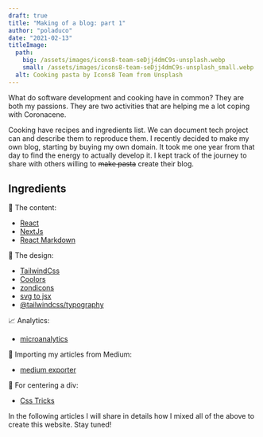 ```yaml
---
draft: true
title: "Making of a blog: part 1"
author: "poladuco"
date: "2021-02-13"
titleImage: 
  path: 
    big: /assets/images/icons8-team-seDjj4dmC9s-unsplash.webp
    small: /assets/images/icons8-team-seDjj4dmC9s-unsplash_small.webp
  alt: Cooking pasta by Icons8 Team from Unsplash
---
```


What do software development and cooking have in common? They are both my passions. They are two activities that are helping me a lot coping with Coronacene.

Cooking have recipes and ingredients list. We can document tech project can and describe them to reproduce them. I recently decided to make my own blog, starting by buying my own domain. It took me one year from that day to find the energy to actually develop it. I kept track of the journey to share with others willing to ~~make pasta~~ create their blog.

## Ingredients

📃 The content:

- [React](https://reactjs.org/)
- [NextJs](https://nextjs.org/)
- [React Markdown](https://github.com/remarkjs/react-markdown)

🎨 The design:

- [TailwindCss](https://tailwindcss.com/)
- [Coolors](https://coolors.co/)
- [zondicons](https://www.zondicons.com/)
- [svg to jsx](https://svg2jsx.com/)
- [@tailwindcss/typography](@tailwindcss/typography)

📈 Analytics:

- [microanalytics](https://microanalytics.io)

🚚 Importing my articles from Medium:

- [medium exporter](https://github.com/xdamman/mediumexporter)

🎯 For centering a div:

- [Css Tricks](https://css-tricks.com/)

In the following articles I will share in details how I mixed all of the above to create this website. Stay tuned!
